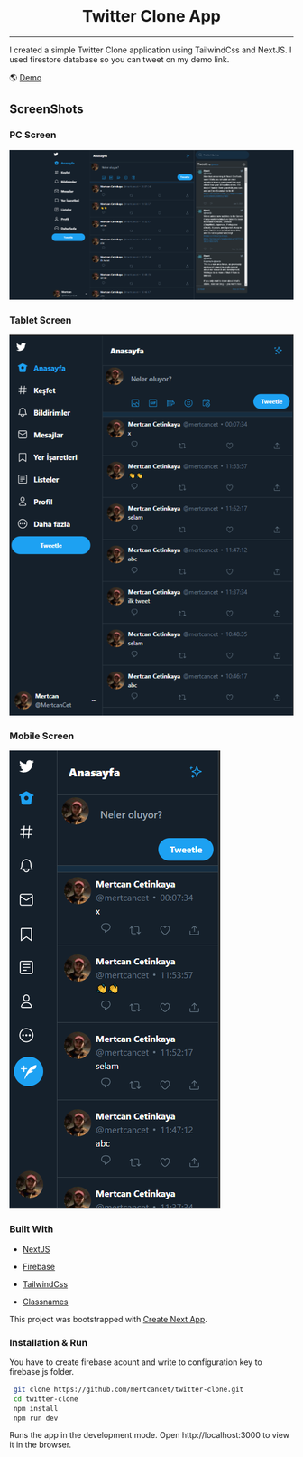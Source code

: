 <br />
<p align="center">

  <h1 align="center">Twitter Clone App</h1>

</p>

<hr/>
I created a simple Twitter Clone application using TailwindCss  and NextJS. I used firestore database so you can tweet on my demo link.

:earth_americas:  [Demo](https://twitter-clone-mertcancet.vercel.app/)

## ScreenShots

### PC Screen
![](screenshots/pc-twitter.png)
### Tablet Screen
![](screenshots/tablet-twitter.png)
### Mobile Screen
![](screenshots/mobile-twitter.png)



### Built With

- [NextJS](https://nextjs.org/)
- [Firebase](https://firebase.google.com/)
- [TailwindCss](https://tailwindcss.com/)

- [Classnames](https://www.npmjs.com/package/classnames)

This project was bootstrapped with [Create Next App](https://nextjs.org/docs/api-reference/create-next-app).

### Installation & Run
You have to create firebase acount and write to configuration key to firebase.js folder.

```sh
 git clone https://github.com/mertcancet/twitter-clone.git
 cd twitter-clone
 npm install
 npm run dev
```

Runs the app in the development mode.
Open http://localhost:3000 to view it in the browser.
